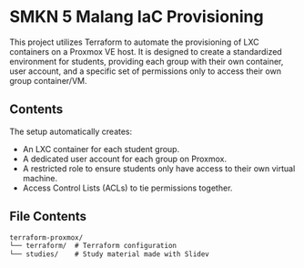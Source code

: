 # SMKN 5 Malang IaC Provisioning

This project utilizes Terraform to automate the provisioning of LXC containers on a Proxmox VE host. It is designed to
create a standardized environment for students, providing each group with their own container, user account, and a
specific set of permissions only to access their own group container/VM.

## Contents

The setup automatically creates:
- An LXC container for each student group.
- A dedicated user account for each group on Proxmox.
- A restricted role to ensure students only have access to their own virtual machine.
- Access Control Lists (ACLs) to tie permissions together.

## File Contents

```txt
terraform-proxmox/
└── terraform/  # Terraform configuration
└── studies/    # Study material made with Slidev
```